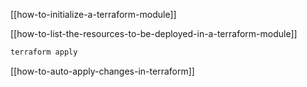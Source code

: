[[how-to-initialize-a-terraform-module]]

[[how-to-list-the-resources-to-be-deployed-in-a-terraform-module]]

```sh
terraform apply
```

[[how-to-auto-apply-changes-in-terraform]]
